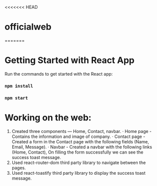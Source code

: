 <<<<<<< HEAD
# officialweb
=======
# Getting Started with React App

Run the commands to get started with the React app:
### `npm install`
### `npm start`

# Working on the web:
1) Created three components — Home, Contact, navbar.
    · Home page - Contains the information and image of company.
    · Contact page - Created a form in the Contact page with the following fields (Name, Email, Message).
    · Navbar - Created a navbar with the following links (Home, Contact), On filling the form successfully we can see the success toast message.
2) Used react-router-dom third party library to navigate between the pages.
3) Used react-toastify third party library to display the success toast message.